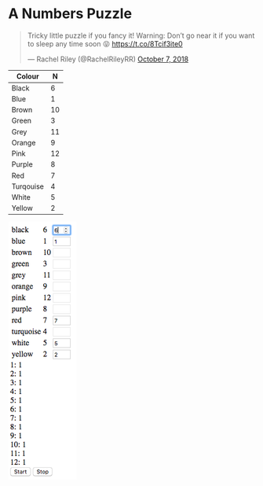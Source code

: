 # A Numbers Puzzle

<blockquote class="twitter-tweet" data-lang="en"><p lang="en" dir="ltr">Tricky little puzzle if you fancy it! Warning: Don’t go near it if you want to sleep any time soon 😝 <a href="https://t.co/8Tcif3ite0">https://t.co/8Tcif3ite0</a></p>&mdash; Rachel Riley (@RachelRileyRR) <a href="https://twitter.com/RachelRileyRR/status/1049054928419938304?ref_src=twsrc%5Etfw">October 7, 2018</a></blockquote>
<script async src="https://platform.twitter.com/widgets.js" charset="utf-8"></script>

| Colour    | N  |
|-----------|----|
| Black     | 6  |
| Blue      | 1  |
| Brown     | 10 |
| Green     | 3  |
| Grey      | 11 |
| Orange    | 9  |
| Pink      | 12 |
| Purple    | 8  |
| Red       | 7  |
| Turqouise | 4  |
| White     | 5  |
| Yellow    | 2  |
![solved!](solved.png)
